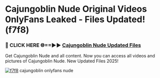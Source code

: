 # Cajungoblin Nude Original Videos 0nlyFans Leaked - Files Updated! (f7f8)

<h3>🔴 CLICK HERE 🌐==►► <a href="https://tinyurl.com/4mcuefdz" rel="nofollow">Cajungoblin Nude Updated Files</a></h3>

Get Cajungoblin Nude and all content. Now you can access all videos and pictures of Cajungoblin Nude. New Updated Files 2025!

[![f7f8](https://i.imgur.com/StAQSOY.gif)](https://tinyurl.com/4mcuefdz)
cajungoblin onlyfans nude